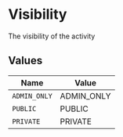# Visibility

The visibility of the activity


## Values

| Name         | Value        |
| ------------ | ------------ |
| `ADMIN_ONLY` | ADMIN_ONLY   |
| `PUBLIC`     | PUBLIC       |
| `PRIVATE`    | PRIVATE      |